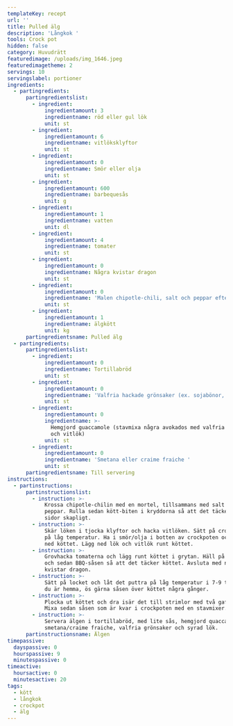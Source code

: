 ```yaml
---
templateKey: recept
url: ''
title: Pulled älg
description: 'Långkok '
tools: Crock pot
hidden: false
category: Huvudrätt
featuredimage: /uploads/img_1646.jpeg
featuredimagetheme: 2
servings: 10
servingslabel: portioner
ingredients:
  - partingredients:
      partingredientslist:
        - ingredient:
            ingredientamount: 3
            ingredientname: röd eller gul lök
            unit: st
        - ingredient:
            ingredientamount: 6
            ingredientname: vitlöksklyftor
            unit: st
        - ingredient:
            ingredientamount: 0
            ingredientname: Smör eller olja
            unit: st
        - ingredient:
            ingredientamount: 600
            ingredientname: barbequesås
            unit: g
        - ingredient:
            ingredientamount: 1
            ingredientname: vatten
            unit: dl
        - ingredient:
            ingredientamount: 4
            ingredientname: tomater
            unit: st
        - ingredient:
            ingredientamount: 0
            ingredientname: Några kvistar dragon
            unit: st
        - ingredient:
            ingredientamount: 0
            ingredientname: 'Malen chipotle-chili, salt och peppar efter smak'
            unit: st
        - ingredient:
            ingredientamount: 1
            ingredientname: älgkött
            unit: kg
      partingredientsname: Pulled älg
  - partingredients:
      partingredientslist:
        - ingredient:
            ingredientamount: 0
            ingredientname: Tortillabröd
            unit: st
        - ingredient:
            ingredientamount: 0
            ingredientname: 'Valfria hackade grönsaker (ex. sojabönor, majs, gurka, tomater)'
            unit: st
        - ingredient:
            ingredientamount: 0
            ingredientname: >-
              Hemgjord guaccamole (stavmixa några avokados med valfria kryddor
              och vitlök)
            unit: st
        - ingredient:
            ingredientamount: 0
            ingredientname: 'Smetana eller craime fraiche '
            unit: st
      partingredientsname: Till servering
instructions:
  - partinstructions:
      partinstructionslist:
        - instruction: >-
            Krossa chipotle-chilin med en mortel, tillsammans med salt och
            peppar. Rulla sedan kött-biten i kryddorna så att det täcker båda
            sidor skapligt.
        - instruction: >-
            Skär löken i tjocka klyftor och hacka vitlöken. Sätt på crockpoten
            på låg temperatur. Ha i smör/olja i botten av crockpoten och lägg
            ned köttet. Lägg ned lök och vitlök runt köttet. 
        - instruction: >-
            Grovhacka tomaterna och lägg runt köttet i grytan. Häll på vattnet
            och sedan BBQ-såsen så att det täcker köttet. Avsluta med några
            kvistar dragon.
        - instruction: >-
            Sätt på locket och låt det puttra på låg temperatur i 7-9 timmar. Om
            du är hemma, ös gärna såsen över köttet några gånger.
        - instruction: >-
            Plocka ut köttet och dra isär det till strimlor med två gafflar.
            Mixa sedan såsen som är kvar i crockpoten med en stavmixer.
        - instruction: >-
            Servera älgen i tortillabröd, med lite sås, hemgjord quaccamole,
            smetana/craime fraiche, valfria grönsaker och syrad lök.
      partinstructionsname: Älgen
timepassive:
  dayspassive: 0
  hourspassive: 9
  minutespassive: 0
timeactive:
  hoursactive: 0
  minutesactive: 20
tags:
  - kött
  - långkok
  - crockpot
  - älg
---
```


